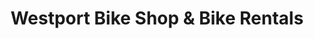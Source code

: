 ---
title: "Westport Bike Shop & Bike Rentals"
url: /westport/westport-bike-shop-and-bike-rentals/
shop: bicycle
---
